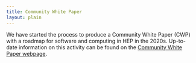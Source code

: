 ```yaml
---
title: Community White Paper
layout: plain
---
```


We have started the process to produce a Community White Paper (CWP) with
a roadmap for software and computing in HEP in the 2020s. Up-to-date
information on this activity can be found on the [Community White Paper webpage](http://hepsoftwarefoundation.org/cwp.html).

  
